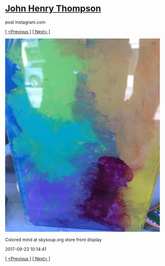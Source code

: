 # [John Henry Thompson](../README.md)
post instagram.com

[[ <Previous ]](2017-09-26-6.md) [[ Next> ]](2017-09-23-2.md)

[![](../media/2017-09-23/Colored-mind-at-skysoup-org-store-front-display.jpg)](../README.md)

Colored mind at skysoup.org store front display

2017-09-23 10:14:41

[[ <Previous ]](2017-09-26-6.md) [[ Next> ]](2017-09-23-2.md)